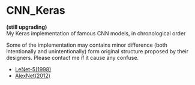 # CNN_Keras
**(still upgrading)**  
My Keras implementation of famous CNN models, in chronological order   

Some of the implementation may contains minor difference (both intentionally and unintentionally) form original structure proposed by their designers. Please contact me if it cause any confuse.  
- [LeNet-5(1998)](LeNet-5.py)  
- [AlexNet(2012)](AlexNet.py)  
